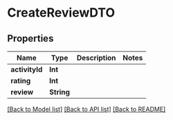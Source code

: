 # CreateReviewDTO

## Properties
Name | Type | Description | Notes
------------ | ------------- | ------------- | -------------
**activityId** | **Int** |  | 
**rating** | **Int** |  | 
**review** | **String** |  | 

[[Back to Model list]](../README.md#documentation-for-models) [[Back to API list]](../README.md#documentation-for-api-endpoints) [[Back to README]](../README.md)


